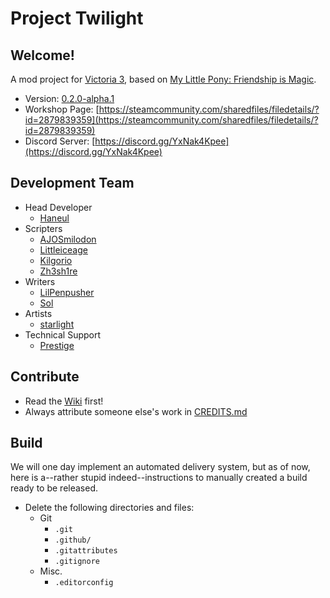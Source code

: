 # Project Twilight

## Welcome!

A mod project for [Victoria 3](https://www.paradoxinteractive.com/games/victoria-3/about), based on [My Little Pony: Friendship is Magic](https://en.wikipedia.org/wiki/My_Little_Pony%3A_Friendship_Is_Magic).

<!--
Make sure to edit the following files also:
- `metadata/metadata.json`
- `localization/english/frontend/twilight_common_l_english.yml`
-->

- Version: [0.2.0-alpha.1](CHANGELOG.md)
- Workshop Page: [https://steamcommunity.com/sharedfiles/filedetails/?id=2879839359](https://steamcommunity.com/sharedfiles/filedetails/?id=2879839359)
- Discord Server: [https://discord.gg/YxNak4Kpee](https://discord.gg/YxNak4Kpee)

## Development Team

- Head Developer
  - [Haneul](https://github.com/HaneulCheong)
- Scripters
  - [AJOSmilodon](https://github.com/AJOKitty)
  - [Littleiceage](https://github.com/Littleiceage)
  - [Kilgorio](https://github.com/Kilgorio)
  - [Zh3sh1re](https://github.com/zh3sh1re)
- Writers
  - [LilPenpusher](https://github.com/LilPenpusher)
  - [Sol](https://github.com/soilingnine09)
- Artists
  - [starlight](https://github.com/MysticRat2002)
- Technical Support
  - [Prestige](https://github.com/Prestigexronize)

## Contribute

- Read the [Wiki](https://github.com/HaneulCheong/project-twilight/wiki) first!
- Always attribute someone else's work in [CREDITS.md](CREDITS.md)

## Build

We will one day implement an automated delivery system,
but as of now, here is a--rather stupid indeed--instructions to manually created a build ready to be released.

- Delete the following directories and files:
  - Git
    - `.git`
    - `.github/`
    - `.gitattributes`
    - `.gitignore`
  - Misc.
    - `.editorconfig`
